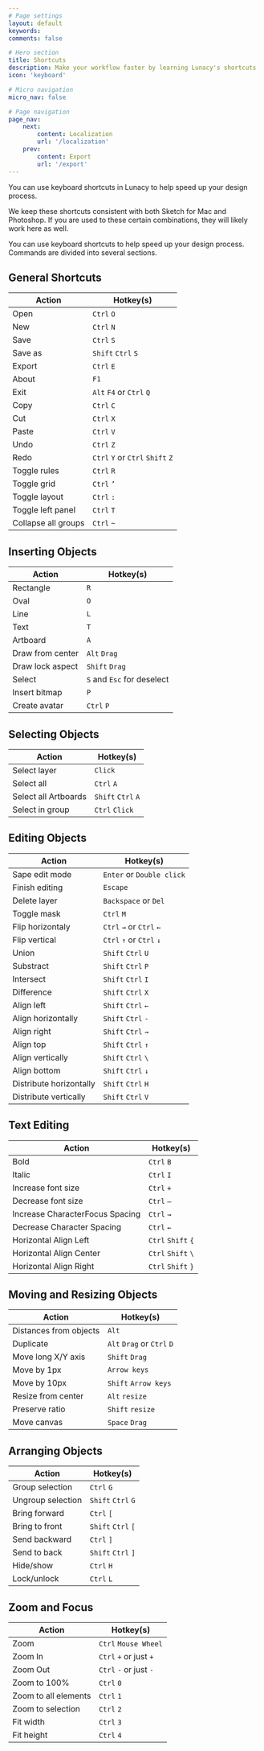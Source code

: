 ```yaml
---
# Page settings
layout: default
keywords:
comments: false

# Hero section
title: Shortcuts
description: Make your workflow faster by learning Lunacy's shortcuts
icon: 'keyboard'

# Micro navigation
micro_nav: false

# Page navigation
page_nav:
    next:
        content: Localization
        url: '/localization'
    prev:
        content: Export
        url: '/export'
---
```



You can use keyboard shortcuts in Lunacy to help speed up your design process.

We keep these shortcuts consistent with both Sketch for Mac and Photoshop. If you are used to these certain combinations, they will likely work here as well.

You can use keyboard shortcuts to help speed up your design process. Commands are divided into several sections.

## General Shortcuts


| Action        | Hotkey(s)     |
| ------------- |-------------|
| Open |`Ctrl` `O` |
| New |`Ctrl` `N` |
| Save |`Ctrl` `S` |
| Save as |`Shift` `Ctrl` `S` |
| Export |`Ctrl` `E` |
| About |`F1` |
| Exit |`Alt` `F4` or `Ctrl` `Q` |
| Copy |`Ctrl` `C` |
| Cut |`Ctrl` `X` |
| Paste |`Ctrl` `V` |
| Undo |`Ctrl` `Z`  |
| Redo |`Ctrl` `Y` or `Ctrl` `Shift` `Z` |
| Toggle rules |`Ctrl` `R` |
| Toggle grid |`Ctrl` `’` |
| Toggle layout |`Ctrl` `:` |
| Toggle left panel |`Ctrl` `T` |
| Collapse all groups |`Ctrl` `~` |



## Inserting Objects


| Action        | Hotkey(s)     |
| ------------- |-------------|
| Rectangle |`R`|
| Oval |`O` |
| Line |`L` |
| Text	|`T` |
| Artboard |`A` |
| Draw from center | `Alt` `Drag` |
| Draw lock aspect |`Shift` `Drag` |
| Select |`S` and `Esc` for deselect |
| Insert bitmap |`P` |
| Create avatar |`Ctrl` `P` |

## Selecting Objects


| Action        | Hotkey(s)     |
| ------------- |-------------|
| Select layer |`Click` |
| Select all |`Ctrl` `A` |
| Select all Artboards |`Shift` `Ctrl` `A` |
| Select in group |`Ctrl` `Click` |

## Editing Objects


| Action        | Hotkey(s)     |
| ------------- |-------------|
| Sape edit mode |`Enter` or `Double click` |
| Finish editing |`Escape` |
| Delete layer |`Backspace` or `Del` |
| Toggle mask |`Ctrl` `M` |
| Flip horizontaly |`Ctrl` `→` or `Ctrl` `←` |
| Flip vertical |`Ctrl` `↑` or `Ctrl` `↓` |
| Union |`Shift` `Ctrl` `U` |
| Substract |`Shift` `Ctrl` `P` |
| Intersect |`Shift` `Ctrl` `I` |
| Difference |`Shift` `Ctrl` `X` |
| Align left |`Shift` `Ctrl` `←` |
| Align horizontally |`Shift` `Ctrl` `-` |
| Align right |`Shift` `Ctrl` `→` |
| Align top |`Shift` `Ctrl` `↑` |
| Align vertically |`Shift` `Ctrl` `\`|
| Align bottom |`Shift` `Ctrl` `↓`  |
| Distribute horizontally |`Shift` `Ctrl` `H` |
| Distribute vertically |`Shift` `Ctrl` `V` |

## Text Editing


| Action        | Hotkey(s)     |
| ------------- |-------------|
| Bold |`Ctrl` `B` |
| Italic  |`Ctrl` `I` |
| Increase font size |`Ctrl` `+` |
| Decrease font size |`Ctrl` `–` |
| Increase CharacterFocus Spacing |`Ctrl` `→` |
| Decrease Character Spacing |`Ctrl` `←` |
| Horizontal Align Left |`Ctrl` `Shift` `{` |
| Horizontal Align Center |`Ctrl` `Shift` `\`| |
| Horizontal Align Right |`Ctrl` `Shift` `}` |

## Moving and Resizing Objects


| Action        | Hotkey(s)     |
| ------------- |-------------|
| Distances from objects |`Alt` |
| Duplicate |`Alt` `Drag` or `Ctrl` `D` |
| Move long X/Y axis |`Shift` `Drag` |
| Move by 1px |`Arrow keys` |
| Move by 10px |`Shift` `Arrow keys` |
| Resize from center |`Alt` `resize` |
| Preserve ratio |`Shift` `resize` |
| Move canvas |`Space` `Drag` |

## Arranging Objects


| Action        | Hotkey(s)     |
| ------------- |-------------|
| Group selection |`Ctrl` `G` |
| Ungroup selection |`Shift` `Ctrl` `G` |
| Bring forward |`Ctrl` `[` |
| Bring to front |`Shift` `Ctrl` `[` |
| Send backward |`Ctrl` `]` |
| Send to back |`Shift` `Ctrl` `]` |
| Hide/show |`Ctrl` `H` |
| Lock/unlock |`Ctrl` `L` |

## Zoom and Focus


| Action        | Hotkey(s)     |
| ------------- |-------------|
| Zoom |`Ctrl` `Mouse Wheel` |
| Zoom In |`Ctrl` `+` or just `+` |
| Zoom Out |`Ctrl` `-` or just `-`|
| Zoom to 100% |`Ctrl` `0` |
| Zoom to all elements |`Ctrl` `1`|
| Zoom to selection |`Ctrl` `2` |
| Fit width |`Ctrl` `3` |
| Fit height |`Ctrl` `4` |
